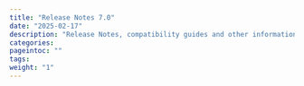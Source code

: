 ```yaml
---
title: "Release Notes 7.0"
date: "2025-02-17"
description: "Release Notes, compatibility guides and other information"
categories:
pageintoc: ""
tags:
weight: "1"
---
```


<a id="rn"></a>

<!--# Release Notes 7.0 -->








